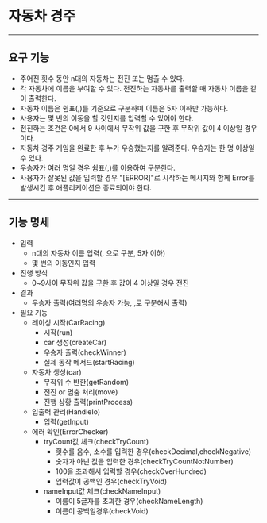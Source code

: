 # 자동차 경주
***
## 요구 기능
+ 주어진 횟수 동안 n대의 자동차는 전진 또는 멈출 수 있다.
+ 각 자동차에 이름을 부여할 수 있다. 전진하는 자동차를 출력할 때 자동차 이름을 같이 출력한다.
+ 자동차 이름은 쉼표(,)를 기준으로 구분하며 이름은 5자 이하만 가능하다.
+ 사용자는 몇 번의 이동을 할 것인지를 입력할 수 있어야 한다.
+ 전진하는 조건은 0에서 9 사이에서 무작위 값을 구한 후 무작위 값이 4 이상일 경우이다.
+ 자동차 경주 게임을 완료한 후 누가 우승했는지를 알려준다. 우승자는 한 명 이상일 수 있다.
+ 우승자가 여러 명일 경우 쉼표(,)를 이용하여 구분한다.
+ 사용자가 잘못된 값을 입력할 경우 "[ERROR]"로 시작하는 메시지와 함께 Error를 발생시킨 후 애플리케이션은 종료되어야 한다.

***
## 기능 명세
+ 입력
    + n대의 자동차 이름 입력(, 으로 구분, 5자 이하)
    + 몇 번의 이동인지 입력
+ 진행 방식
    + 0~9사이 무작위 값을 구한 후 값이 4 이상일 경우 전진
+ 결과
    + 우승자 출력(여러명의 우승자 가능, ,로 구분해서 출력)
+ 필요 기능
    + 레이싱 시작(CarRacing)
        + 시작(run)
        + car 생성(createCar)
        + 우승자 출력(checkWinner)
        + 실제 동작 메서드(startRacing)
    + 자동차 생성(car)
        + 무작위 수 반환(getRandom)
        + 전진 or 멈춤 처리(move)
        + 진행 상황 출력(printProcess)
    + 입출력 관리(HandleIo)
        + 입력(getInput)
    + 에러 확인(ErrorChecker)
        + tryCount값 체크(checkTryCount)
            + 횟수를 음수, 소수를 입력한 경우(checkDecimal,checkNegative)
            + 숫자가 아닌 값을 입력한 경우(checkTryCountNotNumber)
            + 100을 초과해서 입력할 경우(checkOverHundred)
            + 입력값이 공백인 경우(checkTryVoid)
        + nameInput값 체크(checkNameInput)
            + 이름이 5글자를 초과한 경우(checkNameLength)
            + 이름이 공백일경우(checkVoid)